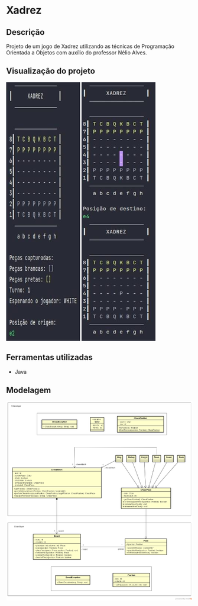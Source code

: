 # Xadrez
## Descrição
Projeto de um jogo de Xadrez utilizando as técnicas de Programação Orientada a Objetos com auxílio do professor Nélio Alves.
## Visualização do projeto
![tela1](new_image1.jpg)
![tela1](new_image2.jpg)
## Ferramentas utilizadas
* Java
## Modelagem
![modelo](chess-system-design.png)

